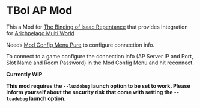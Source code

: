 # TBoI AP Mod
This a Mod for [The Binding of Isaac Repentance](https://store.steampowered.com/app/1426300/The_Binding_of_Isaac_Repentance/) that provides Integration for [Arichpelago Multi World](https://archipelago.gg)

Needs [Mod Config Menu Pure](https://github.com/Zamiell/isaac-mod-config-menu) to configure connection info.

To connect to a game configure the connection info (AP Server IP and Port, Slot Name and Room Password) in the Mod Config Menu and hit reconnect.

__Currently WIP__

__This mod requires the ``--luadebug`` launch option to be set to work. Please inform yourself about the security risk that come with setting the ``--luadebug`` launch option.__

